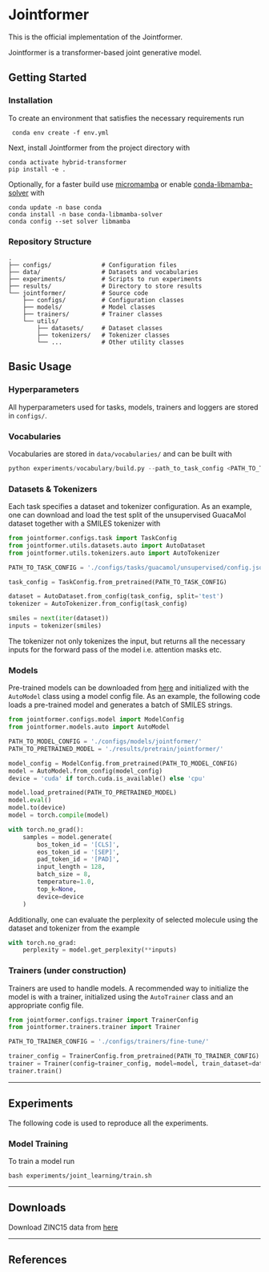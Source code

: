 # Jointformer

This is the official implementation of the Jointformer. 

Jointformer is a transformer-based joint generative model. 

## Getting Started

### Installation
To create an environment that satisfies the necessary requirements run
```
 conda env create -f env.yml
```
Next, install Jointformer from the project directory with 
```
conda activate hybrid-transformer
pip install -e .
```

Optionally, for a faster build use [micromamba](https://mamba.readthedocs.io/en/latest/user_guide/micromamba.html) or
enable [conda-libmamba-solver](https://www.anaconda.com/blog/conda-is-fast-now) with 
``` 
conda update -n base conda
conda install -n base conda-libmamba-solver
conda config --set solver libmamba
```

### Repository Structure

```
.
├── configs/              # Configuration files
├── data/                 # Datasets and vocabularies
├── experiments/          # Scripts to run experiments
├── results/              # Directory to store results
└── jointformer/          # Source code
    ├── configs/          # Configuration classes
    ├── models/           # Model classes
    ├── trainers/         # Trainer classes
    └── utils/           
        ├── datasets/     # Dataset classes
        ├── tokenizers/   # Tokenizer classes
        └── ...           # Other utility classes

```

## Basic Usage

### Hyperparameters

All hyperparameters used for tasks, models, trainers and loggers are stored in `configs/`.

### Vocabularies

Vocabularies are stored in `data/vocabularies/` and can be built with
```python
python experiments/vocabulary/build.py --path_to_task_config <PATH_TO_TASK_CONFIG>
```

### Datasets & Tokenizers

Each task specifies a dataset and tokenizer configuration. As an example, one can download and
load the test split of the unsupervised GuacaMol dataset together with a SMILES tokenizer with

```python
from jointformer.configs.task import TaskConfig
from jointformer.utils.datasets.auto import AutoDataset
from jointformer.utils.tokenizers.auto import AutoTokenizer

PATH_TO_TASK_CONFIG = './configs/tasks/guacamol/unsupervised/config.json'

task_config = TaskConfig.from_pretrained(PATH_TO_TASK_CONFIG)

dataset = AutoDataset.from_config(task_config, split='test')
tokenizer = AutoTokenizer.from_config(task_config)

smiles = next(iter(dataset))
inputs = tokenizer(smiles)
```

The tokenizer not only tokenizes the input, but returns all the necessary inputs
for the forward pass of the model i.e. attention masks etc.


### Models

Pre-trained models can be downloaded from [here](https://drive.google.com/drive/folders/1t18MULGmZphpjEdPV2FYUYwshEo8W5Dw?usp=sharing)
and initialized with the `AutoModel` class using a model config file. As an example, the following code
loads a pre-trained model and generates a batch of SMILES strings. 

```python
from jointformer.configs.model import ModelConfig
from jointformer.models.auto import AutoModel

PATH_TO_MODEL_CONFIG = './configs/models/jointformer/'
PATH_TO_PRETRAINED_MODEL = './results/pretrain/jointformer/'

model_config = ModelConfig.from_pretrained(PATH_TO_MODEL_CONFIG)
model = AutoModel.from_config(model_config)
device = 'cuda' if torch.cuda.is_available() else 'cpu'

model.load_pretrained(PATH_TO_PRETRAINED_MODEL)
model.eval()
model.to(device)
model = torch.compile(model)

with torch.no_grad():
    samples = model.generate(
        bos_token_id = '[CLS]',
        eos_token_id = '[SEP]',
        pad_token_id = '[PAD]',
        input_length = 128,
        batch_size = 8,
        temperature=1.0,
        top_k=None,
        device=device
    )
```

Additionally, one can evaluate the perplexity of selected molecule using the dataset and tokenizer
from the example

```python
with torch.no_grad:
    perplexity = model.get_perplexity(**inputs)
```

### Trainers (under construction)

Trainers are used to handle models. A recommended way to initialize the model is with a trainer, initialized using the `AutoTrainer` class and an
appropriate config file. 

```python
from jointformer.configs.trainer import TrainerConfig
from jointformer.trainers.trainer import Trainer

PATH_TO_TRAINER_CONFIG = './configs/trainers/fine-tune/'

trainer_config = TrainerConfig.from_pretrained(PATH_TO_TRAINER_CONFIG)
trainer = Trainer(config=trainer_config, model=model, train_dataset=dataset, tokenizer=tokenizer)
trainer.train()
```
----
## Experiments

The following code is used to reproduce all the experiments.

### Model Training

To train a model run 
```
bash experiments/joint_learning/train.sh
```

----
## Downloads

Download ZINC15 data from [here](https://az.box.com/s/7eci3nd9vy0xplqniitpk02rbg9q2zcq)

----
## References
